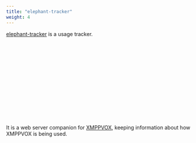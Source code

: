 ```yaml
---
title: "elephant-tracker"
weight: 4
---
```


[elephant-tracker](https://github.com/rhcarvalho/elephant-tracker) is a usage
tracker.

<p class="img-thumbnail" style="font-size: 6.5rem; line-height: 0.9; white-space: nowrap; overflow: hidden; display: inline-block">
  <i class="fas fa-signal"></i><i class="fas fa-signal"></i><i class="fas fa-signal"></i>
</p>

It is a web server companion for [XMPPVOX](#project/xmppvox), keeping
information about how XMPPVOX is being used.
